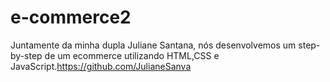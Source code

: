 # e-commerce2
Juntamente da minha dupla Juliane Santana, nós desenvolvemos um step-by-step de um ecommerce utilizando HTML,CSS e JavaScript.https://github.com/JulianeSanva
